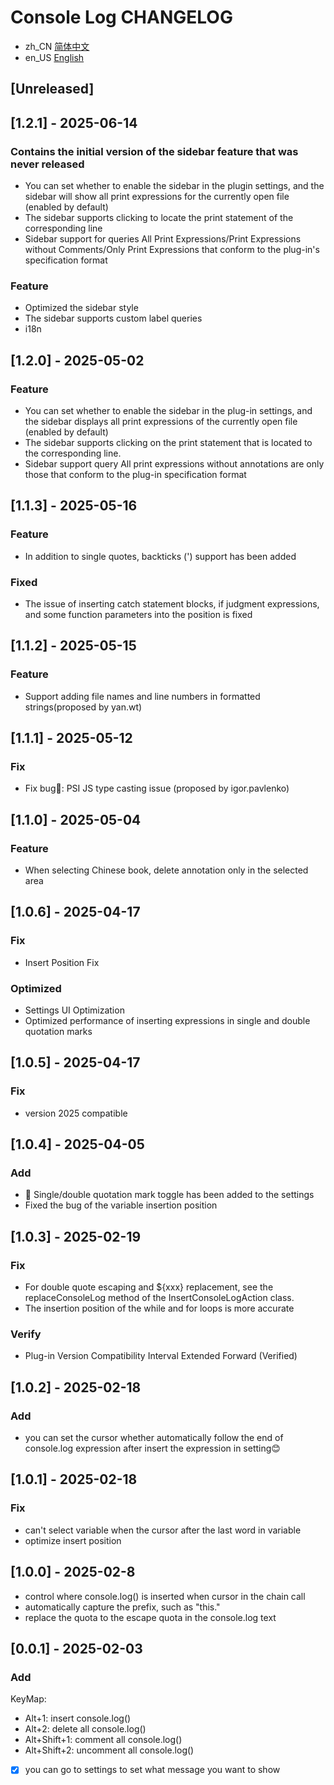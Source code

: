 <!-- Keep a Changelog guide -> https://keepachangelog.com -->
# Console Log CHANGELOG
- zh_CN [简体中文](./CHANGELOG.md)
- en_US [English](./CHANGELOG.en_US.md)

## [Unreleased]

## [1.2.1] - 2025-06-14

### Contains the initial version of the sidebar feature that was never released
- You can set whether to enable the sidebar in the plugin settings, and the sidebar will show all print expressions for the currently open file (enabled by default)
- The sidebar supports clicking to locate the print statement of the corresponding line
- Sidebar support for queries All Print Expressions/Print Expressions without Comments/Only Print Expressions that conform to the plug-in's specification format

### Feature
- Optimized the sidebar style
- The sidebar supports custom label queries
- i18n

## [1.2.0] - 2025-05-02

### Feature
- You can set whether to enable the sidebar in the plug-in settings, and the sidebar displays all print expressions of the currently open file (enabled by default)
- The sidebar supports clicking on the print statement that is located to the corresponding line.
- Sidebar support query All print expressions without annotations are only those that conform to the plug-in specification format

## [1.1.3] - 2025-05-16

### Feature
- In addition to single quotes, backticks (') support has been added

### Fixed
- The issue of inserting catch statement blocks, if judgment expressions, and some function parameters into the position is fixed

## [1.1.2] - 2025-05-15

### Feature
- Support adding file names and line numbers in formatted strings(proposed by yan.wt)

## [1.1.1] - 2025-05-12

### Fix
- Fix bug🐛: PSI JS type casting issue (proposed by igor.pavlenko)

## [1.1.0] - 2025-05-04

### Feature
- When selecting Chinese book, delete annotation only in the selected area

## [1.0.6] - 2025-04-17

### Fix
- Insert Position Fix

### Optimized
- Settings UI Optimization
- Optimized performance of inserting expressions in single and double quotation marks

## [1.0.5] - 2025-04-17

### Fix
- version 2025 compatible

## [1.0.4] - 2025-04-05

### Add
- 🎉 Single/double quotation mark toggle has been added to the settings
- Fixed the bug of the variable insertion position

## [1.0.3] - 2025-02-19

### Fix
- For double quote escaping and ${xxx} replacement, see the replaceConsoleLog method of the InsertConsoleLogAction class.
- The insertion position of the while and for loops is more accurate

### Verify
- Plug-in Version Compatibility Interval Extended Forward (Verified)

## [1.0.2] - 2025-02-18

### Add
- you can set the cursor whether automatically follow the end of console.log expression 
after insert the expression in setting😊

## [1.0.1] - 2025-02-18

### Fix
- can't select variable when the cursor after the last word in variable
- optimize insert position

## [1.0.0] - 2025-02-8

- control where console.log() is inserted when cursor in the chain call
- automatically capture the prefix, such as "this."
- replace the quota to the escape quota in the console.log text  

## [0.0.1] - 2025-02-03

### Add

KeyMap:
- Alt+1: insert console.log()
- Alt+2: delete all console.log()
- Alt+Shift+1: comment all console.log()
- Alt+Shift+2: uncomment all console.log()

- [x] you can go to settings to set what message you want to show